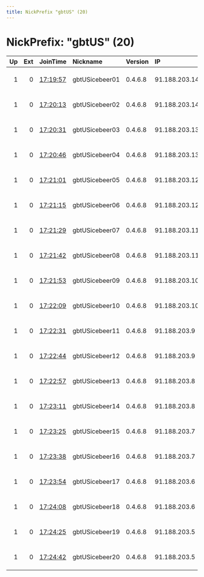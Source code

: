 ```yaml
---
title: NickPrefix "gbtUS" (20)
---
```


# NickPrefix: "gbtUS" (20)

|   Up |   Ext | JoinTime                                                                                              | Nickname       | Version   | IP            | AS       | CC   |   ORp |   Dirp | OS    | Contact                             |   eFamMembers |
|-----:|------:|:------------------------------------------------------------------------------------------------------|:---------------|:----------|:--------------|:---------|:-----|------:|-------:|:------|:------------------------------------|--------------:|
|    1 |     0 | [17:19:57](https://nusenu.github.io/OrNetStats/w/relay/5D9C064B113EFDB91D8EB2316B35EEFD6F727AAF.html) | gbtUSicebeer01 | 0.4.6.8   | 91.188.203.14 | GBTCLOUD | us   |  8080 |      0 | Linux | contact me at toranonymizers at out |            41 |
|    1 |     0 | [17:20:13](https://nusenu.github.io/OrNetStats/w/relay/AAB3FA66AF52AF6412FDCCA2E753C0A639E30097.html) | gbtUSicebeer02 | 0.4.6.8   | 91.188.203.14 | GBTCLOUD | us   |  8082 |      0 | Linux | contact me at toranonymizers at out |            41 |
|    1 |     0 | [17:20:31](https://nusenu.github.io/OrNetStats/w/relay/AE64635311156B61E19384D1E79BED8659C812CF.html) | gbtUSicebeer03 | 0.4.6.8   | 91.188.203.13 | GBTCLOUD | us   |  8084 |      0 | Linux | contact me at toranonymizers at out |            41 |
|    1 |     0 | [17:20:46](https://nusenu.github.io/OrNetStats/w/relay/49E104E7955E55752992EAFA2F65A883AE87EF1B.html) | gbtUSicebeer04 | 0.4.6.8   | 91.188.203.13 | GBTCLOUD | us   |  8086 |      0 | Linux | contact me at toranonymizers at out |            41 |
|    1 |     0 | [17:21:01](https://nusenu.github.io/OrNetStats/w/relay/1B174B0FDAAAC50A78B12E64143D47ED7922C8EE.html) | gbtUSicebeer05 | 0.4.6.8   | 91.188.203.12 | GBTCLOUD | us   |  8088 |      0 | Linux | contact me at toranonymizers at out |            41 |
|    1 |     0 | [17:21:15](https://nusenu.github.io/OrNetStats/w/relay/CE85EFAAE1304ED6B5DC019B4A77D65525BF2137.html) | gbtUSicebeer06 | 0.4.6.8   | 91.188.203.12 | GBTCLOUD | us   |  8090 |      0 | Linux | contact me at toranonymizers at out |            41 |
|    1 |     0 | [17:21:29](https://nusenu.github.io/OrNetStats/w/relay/3FDFEC635E3F11B4DDD685FE1537205F928340A8.html) | gbtUSicebeer07 | 0.4.6.8   | 91.188.203.11 | GBTCLOUD | us   |  8092 |      0 | Linux | contact me at toranonymizers at out |            41 |
|    1 |     0 | [17:21:42](https://nusenu.github.io/OrNetStats/w/relay/38C40FA1D95D1C4235D80791D9D584EAF8AE4586.html) | gbtUSicebeer08 | 0.4.6.8   | 91.188.203.11 | GBTCLOUD | us   |  8094 |      0 | Linux | contact me at toranonymizers at out |            41 |
|    1 |     0 | [17:21:53](https://nusenu.github.io/OrNetStats/w/relay/2C35DDC128B208C4D903B4791939C34D7DC4176D.html) | gbtUSicebeer09 | 0.4.6.8   | 91.188.203.10 | GBTCLOUD | us   |  8096 |      0 | Linux | contact me at toranonymizers at out |            41 |
|    1 |     0 | [17:22:09](https://nusenu.github.io/OrNetStats/w/relay/2852CFF5C65118E257AA71BA13D348FFFA05D1FA.html) | gbtUSicebeer10 | 0.4.6.8   | 91.188.203.10 | GBTCLOUD | us   |  8098 |      0 | Linux | contact me at toranonymizers at out |            41 |
|    1 |     0 | [17:22:31](https://nusenu.github.io/OrNetStats/w/relay/36B2F3E8B4052B294E5A5486202E2307BE1B80D8.html) | gbtUSicebeer11 | 0.4.6.8   | 91.188.203.9  | GBTCLOUD | us   |  8100 |      0 | Linux | contact me at toranonymizers at out |            41 |
|    1 |     0 | [17:22:44](https://nusenu.github.io/OrNetStats/w/relay/470E022CB539F567F3CCD48B339DB7ECB5EC0C48.html) | gbtUSicebeer12 | 0.4.6.8   | 91.188.203.9  | GBTCLOUD | us   |  8102 |      0 | Linux | contact me at toranonymizers at out |            41 |
|    1 |     0 | [17:22:57](https://nusenu.github.io/OrNetStats/w/relay/60145BE287311D5F1F75B625A75766B390E5F87F.html) | gbtUSicebeer13 | 0.4.6.8   | 91.188.203.8  | GBTCLOUD | us   |  8104 |      0 | Linux | contact me at toranonymizers at out |            41 |
|    1 |     0 | [17:23:11](https://nusenu.github.io/OrNetStats/w/relay/4918C246A7F182A42FDFD009452D2A86A3937322.html) | gbtUSicebeer14 | 0.4.6.8   | 91.188.203.8  | GBTCLOUD | us   |  8106 |      0 | Linux | contact me at toranonymizers at out |            41 |
|    1 |     0 | [17:23:25](https://nusenu.github.io/OrNetStats/w/relay/0711DE2C3F2A3B90CCB980112A0057F71B68F602.html) | gbtUSicebeer15 | 0.4.6.8   | 91.188.203.7  | GBTCLOUD | us   |  8108 |      0 | Linux | contact me at toranonymizers at out |            41 |
|    1 |     0 | [17:23:38](https://nusenu.github.io/OrNetStats/w/relay/5FAE1B44FF752DF3EBF4BDD30FFADEAC8180CA78.html) | gbtUSicebeer16 | 0.4.6.8   | 91.188.203.7  | GBTCLOUD | us   |  8110 |      0 | Linux | contact me at toranonymizers at out |            41 |
|    1 |     0 | [17:23:54](https://nusenu.github.io/OrNetStats/w/relay/88C2E0DB6561439CC755400B075A958178FC69F9.html) | gbtUSicebeer17 | 0.4.6.8   | 91.188.203.6  | GBTCLOUD | us   |  8112 |      0 | Linux | contact me at toranonymizers at out |            41 |
|    1 |     0 | [17:24:08](https://nusenu.github.io/OrNetStats/w/relay/741DE475F5474460EA34752EE337790D224457B1.html) | gbtUSicebeer18 | 0.4.6.8   | 91.188.203.6  | GBTCLOUD | us   |  8114 |      0 | Linux | contact me at toranonymizers at out |            41 |
|    1 |     0 | [17:24:25](https://nusenu.github.io/OrNetStats/w/relay/CB71DDE70A9EC9DC6B48AD0D6F5FD32AC66CCAD4.html) | gbtUSicebeer19 | 0.4.6.8   | 91.188.203.5  | GBTCLOUD | us   |  8116 |      0 | Linux | contact me at toranonymizers at out |            41 |
|    1 |     0 | [17:24:42](https://nusenu.github.io/OrNetStats/w/relay/5AB8E50DF0A35CA39D13724F715BB88AEE111570.html) | gbtUSicebeer20 | 0.4.6.8   | 91.188.203.5  | GBTCLOUD | us   |  8118 |      0 | Linux | contact me at toranonymizers at out |            41 |
